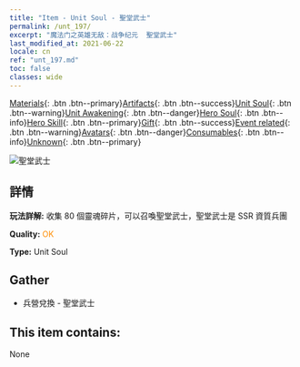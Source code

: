 ```yaml
---
title: "Item - Unit Soul - 聖堂武士"
permalink: /unt_197/
excerpt: "魔法门之英雄无敌：战争纪元  聖堂武士"
last_modified_at: 2021-06-22
locale: cn
ref: "unt_197.md"
toc: false
classes: wide
---
```

 [Materials](/ItemsCN/){: .btn .btn--primary}[Artifacts](/ItemsCN/Artifacts/){: .btn .btn--success}[Unit Soul](/ItemsCN/UnitSoul/){: .btn .btn--warning}[Unit Awakening](/ItemsCN/UnitAwakening/){: .btn .btn--danger}[Hero Soul](/ItemsCN/HeroSoul/){: .btn .btn--info}[Hero Skill](/ItemsCN/HeroSkill/){: .btn .btn--primary}[Gift](/ItemsCN/Gift/){: .btn .btn--success}[Event related](/ItemsCN/Events/){: .btn .btn--warning}[Avatars](/ItemsCN/Avatars/){: .btn .btn--danger}[Consumables](/ItemsCN/Consumables/){: .btn .btn--info}[Unknown](/ItemsCN/Unknown/){: .btn .btn--primary}

 ![聖堂武士](/images/u/ti_shengqishi.jpg)

## 詳情
 **玩法詳解:** 收集 80 個靈魂碎片，可以召喚聖堂武士，聖堂武士是 SSR 資質兵團

 **Quality:** <span style="color: #FF8C00">OK</span>

 **Type:** Unit Soul

## Gather

*    兵營兌換 - 聖堂武士 

## This item contains:

  None

